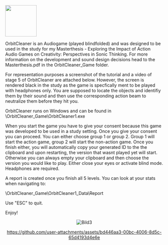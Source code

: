  <img src="https://github.com/user-attachments/assets/9fc4aa99-78ce-44b7-864f-4d2556b1b95c" width="100" height="100">

OrbitCleaner is an Audiogame (played blindfolded) and was designed to be used in the study for my Masterthesis - Exploring the Impact of Action Audio Games on Creativity: Perspectives in Sonic Thinking. For more information on the development and sound design decisions head to the Masterthesis.pdf in the OrbitCleaner_Game folder.

For representation purposes a screenshot of the tutorial and a video of stage 5 of OrbitCleaner are attached below. However, the screen is rendered black in the study as the game is specfically ment to be played with headphones only. You are supposed to locate the objects and identifiy them by their sound and then use the corresponding action beam to neutralize them before they hit you.  

OrbitCleaner runs on Windows and can be found in \OrbitCleaner_Game\OrbitCleaner1.exe

When you start the game you have to give your consent because this game was developed to be used in a study setting. Once you give your consent you can proceed. You can either choose group 1 or group 2. Group 1 will start the action game, group 2 will start the non-action game. Once you finish either, you will automatically copy your generated ID to the the clipboard and upon restarting, the version that wasnt played yet will start. Otherwise you can always empty your clipboard and then choose the version you would like to play. Either close your eyes or activate blind mode. Headphones are required.

A report is created once you finish all 5 levels. You can look at your stats when navigating to:

\OrbitCleaner_Game\OrbitCleaner1_Data\Report

Use "ESC" to quit.

Enjoy!

<div align="center">




![Bild3](https://github.com/user-attachments/assets/9fc4aa99-78ce-44b7-864f-4d2556b1b95c)

<div>



https://github.com/user-attachments/assets/bd446aa3-00bc-4006-8d5c-65d4193d4e6e

